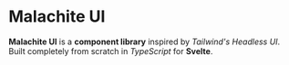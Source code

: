 # Malachite UI

**Malachite UI** is a **component library** inspired by _Tailwind's Headless UI_. Built completely from scratch in _TypeScript_ for **Svelte**.
